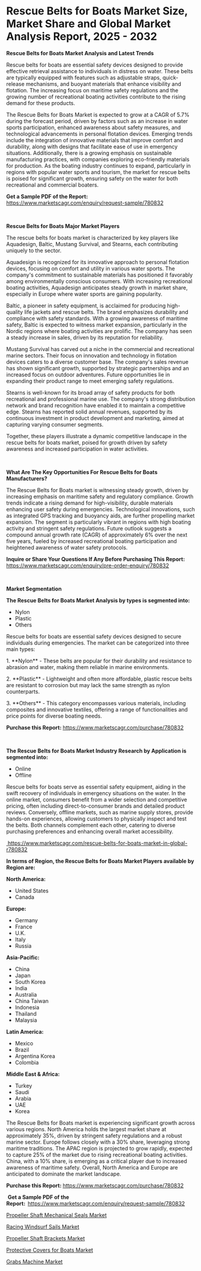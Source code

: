 <p><h1>Rescue Belts for Boats Market Size, Market Share and Global Market Analysis Report, 2025 - 2032</h1></p><p><strong>Rescue Belts for Boats Market Analysis and Latest Trends</strong></p>
<p><p>Rescue belts for boats are essential safety devices designed to provide effective retrieval assistance to individuals in distress on water. These belts are typically equipped with features such as adjustable straps, quick-release mechanisms, and buoyant materials that enhance visibility and flotation. The increasing focus on maritime safety regulations and the growing number of recreational boating activities contribute to the rising demand for these products.</p><p>The Rescue Belts for Boats Market is expected to grow at a CAGR of 5.7% during the forecast period, driven by factors such as an increase in water sports participation, enhanced awareness about safety measures, and technological advancements in personal flotation devices. Emerging trends include the integration of innovative materials that improve comfort and durability, along with designs that facilitate ease of use in emergency situations. Additionally, there is a growing emphasis on sustainable manufacturing practices, with companies exploring eco-friendly materials for production. As the boating industry continues to expand, particularly in regions with popular water sports and tourism, the market for rescue belts is poised for significant growth, ensuring safety on the water for both recreational and commercial boaters.</p></p>
<p><strong>Get a Sample PDF of the Report:&nbsp;</strong> <a href="https://www.marketscagr.com/enquiry/request-sample/780832?utm_campaign=1869&utm_medium=2&utm_source=Github&utm_content=ia&utm_term=26032025&utm_id=rescue-belts-for-boats">https://www.marketscagr.com/enquiry/request-sample/780832</a></p>
<p>&nbsp;</p>
<p><strong>Rescue Belts for Boats Major Market Players</strong></p>
<p><p>The rescue belts for boats market is characterized by key players like Aquadesign, Baltic, Mustang Survival, and Stearns, each contributing uniquely to the sector.</p><p>Aquadesign is recognized for its innovative approach to personal flotation devices, focusing on comfort and utility in various water sports. The company's commitment to sustainable materials has positioned it favorably among environmentally conscious consumers. With increasing recreational boating activities, Aquadesign anticipates steady growth in market share, especially in Europe where water sports are gaining popularity.</p><p>Baltic, a pioneer in safety equipment, is acclaimed for producing high-quality life jackets and rescue belts. The brand emphasizes durability and compliance with safety standards. With a growing awareness of maritime safety, Baltic is expected to witness market expansion, particularly in the Nordic regions where boating activities are prolific. The company has seen a steady increase in sales, driven by its reputation for reliability.</p><p>Mustang Survival has carved out a niche in the commercial and recreational marine sectors. Their focus on innovation and technology in flotation devices caters to a diverse customer base. The company's sales revenue has shown significant growth, supported by strategic partnerships and an increased focus on outdoor adventures. Future opportunities lie in expanding their product range to meet emerging safety regulations.</p><p>Stearns is well-known for its broad array of safety products for both recreational and professional marine use. The company's strong distribution network and brand recognition have enabled it to maintain a competitive edge. Stearns has reported solid annual revenues, supported by its continuous investment in product development and marketing, aimed at capturing varying consumer segments.</p><p>Together, these players illustrate a dynamic competitive landscape in the rescue belts for boats market, poised for growth driven by safety awareness and increased participation in water activities.</p></p>
<p>&nbsp;</p>
<p><strong>What Are The Key Opportunities For Rescue Belts for Boats Manufacturers?</strong></p>
<p><p>The Rescue Belts for Boats market is witnessing steady growth, driven by increasing emphasis on maritime safety and regulatory compliance. Growth trends indicate a rising demand for high-visibility, durable materials enhancing user safety during emergencies. Technological innovations, such as integrated GPS tracking and buoyancy aids, are further propelling market expansion. The segment is particularly vibrant in regions with high boating activity and stringent safety regulations. Future outlook suggests a compound annual growth rate (CAGR) of approximately 6% over the next five years, fueled by increased recreational boating participation and heightened awareness of water safety protocols.</p></p>
<p><strong>Inquire or Share Your Questions If Any Before Purchasing This Report:</strong> <a href="https://www.marketscagr.com/enquiry/pre-order-enquiry/780832?utm_campaign=1869&utm_medium=2&utm_source=Github&utm_content=ia&utm_term=26032025&utm_id=rescue-belts-for-boats">https://www.marketscagr.com/enquiry/pre-order-enquiry/780832</a></p>
<p>&nbsp;</p>
<p><strong>Market Segmentation</strong></p>
<p><strong>The Rescue Belts for Boats Market Analysis by types is segmented into:</strong></p>
<p><ul><li>Nylon</li><li>Plastic</li><li>Others</li></ul></p>
<p><p>Rescue belts for boats are essential safety devices designed to secure individuals during emergencies. The market can be categorized into three main types: </p><p>1. **Nylon** - These belts are popular for their durability and resistance to abrasion and water, making them reliable in marine environments.</p><p>2. **Plastic** - Lightweight and often more affordable, plastic rescue belts are resistant to corrosion but may lack the same strength as nylon counterparts.</p><p>3. **Others** - This category encompasses various materials, including composites and innovative textiles, offering a range of functionalities and price points for diverse boating needs.</p></p>
<p><strong>Purchase this Report:&nbsp;</strong><a href="https://www.marketscagr.com/purchase/780832?utm_campaign=1869&utm_medium=2&utm_source=Github&utm_content=ia&utm_term=26032025&utm_id=rescue-belts-for-boats">https://www.marketscagr.com/purchase/780832</a></p>
<p>&nbsp;</p>
<p><strong>The Rescue Belts for Boats Market Industry Research by Application is segmented into:</strong></p>
<p><ul><li>Online</li><li>Offline</li></ul></p>
<p><p>Rescue belts for boats serve as essential safety equipment, aiding in the swift recovery of individuals in emergency situations on the water. In the online market, consumers benefit from a wider selection and competitive pricing, often including direct-to-consumer brands and detailed product reviews. Conversely, offline markets, such as marine supply stores, provide hands-on experiences, allowing customers to physically inspect and test the belts. Both channels complement each other, catering to diverse purchasing preferences and enhancing overall market accessibility.</p></p>
<p><a href="https://www.marketscagr.com/rescue-belts-for-boats-market-in-global-r780832?utm_campaign=1869&utm_medium=2&utm_source=Github&utm_content=ia&utm_term=26032025&utm_id=rescue-belts-for-boats">&nbsp;https://www.marketscagr.com/rescue-belts-for-boats-market-in-global-r780832</a></p>
<p><strong>In terms of Region, the Rescue Belts for Boats Market Players available by Region are:</strong></p>
<p>
    <p> <strong> North America: </strong>
        <ul>
            <li>United States</li>
            <li>Canada</li>
        </ul>
        </p> 
    <p> <strong> Europe: </strong>
        <ul>
            <li>Germany</li>
            <li>France</li>
            <li>U.K.</li>
            <li>Italy</li>
            <li>Russia</li>
        </ul>
        </p> 
    <p> <strong> Asia-Pacific: </strong>
        <ul>
            <li>China</li>
            <li>Japan</li>
            <li>South Korea</li>
            <li>India</li>
            <li>Australia</li>
            <li>China Taiwan</li>
            <li>Indonesia</li>
            <li>Thailand</li>
            <li>Malaysia</li>
        </ul>
        </p> 
    <p> <strong> Latin America: </strong>
        <ul>
            <li>Mexico</li>
            <li>Brazil</li>
            <li>Argentina Korea</li>
            <li>Colombia</li>
        </ul>
        </p> 
    <p> <strong> Middle East & Africa: </strong>
        <ul>
            <li>Turkey</li>
            <li>Saudi</li>
            <li>Arabia</li>
            <li>UAE</li>
            <li>Korea</li>
        </ul>
    </p>
    </p>
<p><p>The Rescue Belts for Boats market is experiencing significant growth across various regions. North America holds the largest market share at approximately 35%, driven by stringent safety regulations and a robust marine sector. Europe follows closely with a 30% share, leveraging strong maritime traditions. The APAC region is projected to grow rapidly, expected to capture 25% of the market due to rising recreational boating activities. China, with a 10% share, is emerging as a critical player due to increased awareness of maritime safety. Overall, North America and Europe are anticipated to dominate the market landscape.</p></p>
<p><strong>Purchase this Report: </strong><a href="https://www.marketscagr.com/purchase/780832?utm_campaign=1869&utm_medium=2&utm_source=Github&utm_content=ia&utm_term=26032025&utm_id=rescue-belts-for-boats">https://www.marketscagr.com/purchase/780832</a></p>
<p>&nbsp;<strong>Get a Sample PDF of the Report:&nbsp;&nbsp;</strong><a href="https://www.marketscagr.com/enquiry/request-sample/780832?utm_campaign=1869&utm_medium=2&utm_source=Github&utm_content=ia&utm_term=26032025&utm_id=rescue-belts-for-boats">https://www.marketscagr.com/enquiry/request-sample/780832</a></p>
<p><strong></strong></p>
<p><p><a href="https://github.com/knazsdadeyvw/Market-Research-Report-List-1/blob/main/propeller-shaft-mechanical-seals-market.md?utm_campaign=1869&utm_medium=2&utm_source=Github&utm_content=ia&utm_term=26032025&utm_id=rescue-belts-for-boats">Propeller Shaft Mechanical Seals Market</a></p><p><a href="https://github.com/provorikovar/Market-Research-Report-List-7/blob/main/racing-windsurf-sails-market.md?utm_campaign=1869&utm_medium=2&utm_source=Github&utm_content=ia&utm_term=26032025&utm_id=rescue-belts-for-boats">Racing Windsurf Sails Market</a></p><p><a href="https://github.com/goliareanoyh/Market-Research-Report-List-1/blob/main/propeller-shaft-brackets-market.md?utm_campaign=1869&utm_medium=2&utm_source=Github&utm_content=ia&utm_term=26032025&utm_id=rescue-belts-for-boats">Propeller Shaft Brackets Market</a></p><p><a href="https://github.com/aarenlazosw3/Market-Research-Report-List-1/blob/main/protective-covers-for-boats-market.md?utm_campaign=1869&utm_medium=2&utm_source=Github&utm_content=ia&utm_term=26032025&utm_id=rescue-belts-for-boats">Protective Covers for Boats Market</a></p><p><a href="https://github.com/CliffMedina6/Market-Research-Report-List-7/blob/main/grabs-machine-market.md?utm_campaign=1869&utm_medium=2&utm_source=Github&utm_content=ia&utm_term=26032025&utm_id=rescue-belts-for-boats">Grabs Machine Market</a></p></p>
